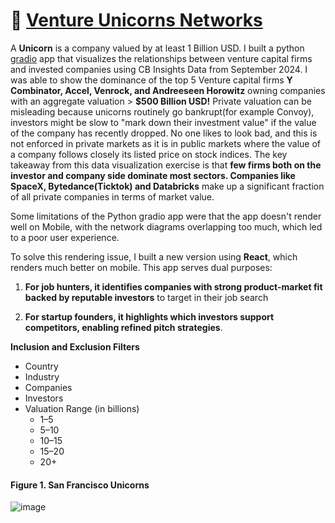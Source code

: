 # :unicorn: [Venture Unicorns Networks](https://jsuwyvjtb69oziys.vercel.app) 

A **Unicorn** is a company valued by at least 1 Billion USD. I built a python [gradio](https://leoncensh-networkx-saas.hf.space) app that visualizes the relationships between venture capital firms and invested companies using CB Insights Data from September 2024. I was able to show the dominance of the top 5 Venture capital firms **Y Combinator, Accel, Venrock, and Andreeseen Horowitz** owning companies with an aggregate valuation > **$500 Billion USD!**  Private valuation can be misleading because unicorns routinely go bankrupt(for example Convoy), investors might be slow to "mark down their investment value" if the value of the company has recently dropped. No one likes to look bad, and this is not enforced in private markets as it is in public markets where the value of a company follows closely its listed price on stock indices. The key takeaway from this data visualization exercise is that **few firms both on the investor and company side dominate most sectors. Companies like SpaceX, Bytedance(Ticktok) and Databricks** make up a significant fraction of all private companies in terms of market value. 


Some limitations of the Python gradio app were that the app doesn't render well on Mobile, with the network diagrams overlapping too much, which led to a poor user experience. 

To solve this rendering issue, I built a new version using **React**, which renders much better on mobile. This app serves dual purposes:

1. **For job hunters, it identifies companies with strong product-market fit backed by reputable investors** to target in their job search
   
2. **For startup founders, it highlights which investors support competitors, enabling refined pitch strategies**. 

**Inclusion and Exclusion Filters**
 * Country
 * Industry
 * Companies
 * Investors
 * Valuation Range (in billions)
     * 1–5
     * 5–10
     * 10–15
     * 15–20
     * 20+

#### Figure 1. San Francisco Unicorns

![image](https://github.com/user-attachments/assets/c9463e0f-b1cd-4888-ae60-0174a9a26f99)




